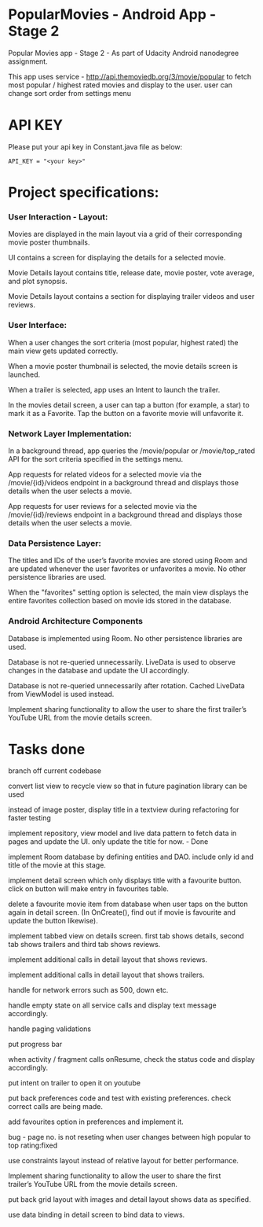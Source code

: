 # PopularMovies - Android App - Stage 2

Popular Movies app - Stage 2 - As part of Udacity Android nanodegree assignment.

This app uses service - http://api.themoviedb.org/3/movie/popular to fetch most popular / highest rated movies and display to the user.
user can change sort order from settings menu

# API KEY
Please put your api key in Constant.java file as below:

`API_KEY = "<your key>"`



# Project specifications:

### User Interaction - Layout:
  
Movies are displayed in the main layout via a grid of their corresponding movie poster thumbnails.

UI contains a screen for displaying the details for a selected movie.

Movie Details layout contains title, release date, movie poster, vote average, and plot synopsis.

Movie Details layout contains a section for displaying trailer videos and user reviews.



### User Interface:
   


When a user changes the sort criteria (most popular, highest rated) the main view gets updated correctly.

When a movie poster thumbnail is selected, the movie details screen is launched.

When a trailer is selected, app uses an Intent to launch the trailer.

In the movies detail screen, a user can tap a button (for example, a star) to mark it as a Favorite. Tap the button on a favorite movie will unfavorite it.



### Network Layer Implementation:
   


In a background thread, app queries the /movie/popular or /movie/top_rated API for the sort criteria specified in the settings menu.

App requests for related videos for a selected movie via the /movie/{id}/videos endpoint in a background thread and displays those details when the user selects a movie.

App requests for user reviews for a selected movie via the /movie/{id}/reviews endpoint in a background thread and displays those details when the user selects a movie.



### Data Persistence Layer:
    

The titles and IDs of the user’s favorite movies are stored using Room and are updated whenever the user favorites or unfavorites a movie. No other persistence libraries are used.


When the "favorites" setting option is selected, the main view displays the entire favorites collection based on movie ids stored in the database.


### Android Architecture Components

Database is implemented using Room. No other persistence libraries are used.

Database is not re-queried unnecessarily. LiveData is used to observe changes in the database and update the UI accordingly.

Database is not re-queried unnecessarily after rotation. Cached LiveData from ViewModel is used instead.


Implement sharing functionality to allow the user to share the first trailer’s YouTube URL from the movie details screen.

# Tasks done 
branch off current codebase

convert list view to recycle view so that in future pagination library can be used

instead of image poster, display title in a textview during refactoring for faster testing

implement repository, view model and live data pattern to fetch data in pages and update the UI. only update the title for now. - Done

implement Room database by defining entities and DAO. include only id and title of the movie at this stage.

implement detail screen which only displays title with a favourite button. click on button will make entry in favourites table. 

delete a favourite movie item from database when user taps on the button again in detail screen. (In OnCreate(), find out if movie is favourite and update the button likewise).


implement tabbed view on details screen. first tab shows details, second tab shows trailers and third tab shows reviews.

implement additional calls in detail layout that shows reviews. 

implement additional calls in detail layout that shows trailers. 

handle for network errors such as 500, down etc.

handle empty state on all service calls and display text message accordingly.

handle paging validations

put progress bar

when activity / fragment calls onResume, check the status code and display accordingly.

put intent on trailer to open it on youtube

put back preferences code and test with existing preferences. check correct calls are being made.

add favourites option in preferences and implement it.

bug - page no. is not reseting when user changes between high popular to top rating:fixed

use constraints layout instead of relative layout for better performance.

Implement sharing functionality to allow the user to share the first trailer’s YouTube URL from the movie details screen.

put back grid layout with images and detail layout shows data as specified.

use data binding in detail screen to bind data to views.

